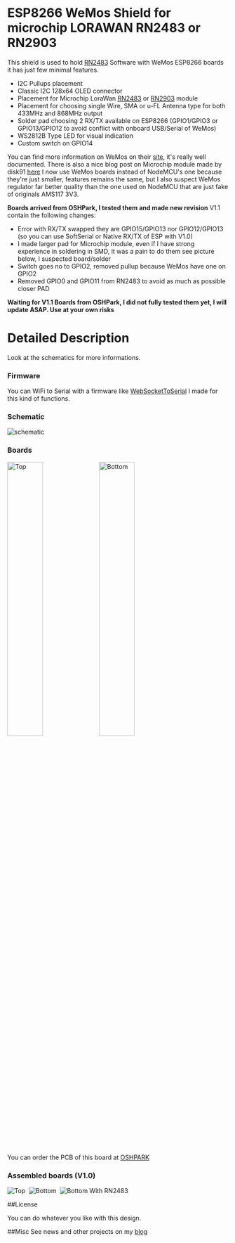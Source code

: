 ESP8266 WeMos Shield for microchip LORAWAN RN2483 or RN2903
===========================================================

This shield is used to hold [RN2483][4] Software with WeMos ESP8266 boards it has just few minimal features. 
- I2C Pullups placement
- Classic I2C 128x64 OLED connector
- Placement for Microchip LoraWan [RN2483][4] or [RN2903][4] module
- Placement for choosing single Wire, SMA or u-FL Antenna type for both 433MHz and 868MHz output
- Solder pad choosing 2 RX/TX available on ESP8266 (GPIO1/GPIO3 or GPIO13/GPIO12 to avoid conflict with onboard USB/Serial of WeMos)
- WS2812B Type LED for visual indication
- Custom switch on GPIO14

You can find more information on WeMos on their [site][1], it's really well documented. There is also a nice blog post on Microchip module made by disk91 [here][5]
I now use WeMos boards instead of NodeMCU's one because they're just smaller, features remains the same, but I also suspect WeMos regulator far better quality than the one used on NodeMCU that are just fake of originals AMS117 3V3.

**Boards arrived from OSHPark, I tested them and made new revision**
V1.1 contain the following changes:
- Error with RX/TX swapped they are GPIO15/GPIO13 nor GPIO12/GPIO13 (so you can use SoftSerial or Native RX/TX of ESP with V1.0)
- I made larger pad for Microchip module, even if I have strong experience in soldering in SMD, it was a pain to do them see picture below, I suspected board/solder
- Switch goes no to GPIO2, removed pullup because WeMos have one on GPIO2
- Removed GPIO0 and GPIO11 from RN2483 to avoid as much as possible closer PAD

**Waiting for V1.1 Boards from OSHPark, I did not fully tested them yet, I will update ASAP. Use at your own risks**

Detailed Description
====================

Look at the schematics for more informations.

### Firmware

You can WiFi to Serial with a firmware like [WebSocketToSerial][6] I made for this kind of functions.

### Schematic
![schematic](https://raw.githubusercontent.com/hallard/WeMos-RN2483/master/WeMos-RN2483-sch.png)  

### Boards 
<img src="https://raw.githubusercontent.com/hallard/WeMos-RN2483/master/WeMos-RN2483-top.png" alt="Top" width="40%" height="40%">&nbsp;
<img src="https://raw.githubusercontent.com/hallard/WeMos-RN2483/master/WeMos-RN2483-bot.png" alt="Bottom" width="40%" height="40%">&nbsp; 

You can order the PCB of this board at [OSHPARK][3]

### Assembled boards (V1.0)

<img src="https://raw.githubusercontent.com/hallard/WeMos-RN2483/master/pictures/WeMos-RN2483-top.jpg" alt="Top">&nbsp;
<img src="https://raw.githubusercontent.com/hallard/WeMos-RN2483/master/pictures/WeMos-RN2483-bot.jpg" alt="Bottom">&nbsp; 
<img src="https://raw.githubusercontent.com/hallard/WeMos-RN2483/master/pictures/WeMos-RN2483-mod.jpg" alt="Bottom With RN2483">&nbsp; 

##License

You can do whatever you like with this design.

##Misc
See news and other projects on my [blog][2] 
 
[1]: http://www.wemos.cc/Products/d1_mini.html
[2]: https://hallard.me
[3]: https://oshpark.com/shared_projects/G3MI8Wk2
[4]: http://www.microchip.com/wwwproducts/Devices.aspx?product=RN2483
[5]: https://www.disk91.com/2015/technology/networks/first-step-in-lora-land-microchip-rn2483-test/
[6]: https://github.com/hallard/WebSocketToSerial
[7]: http://www.microchip.com/wwwproducts/Devices.aspx?product=RN2903
